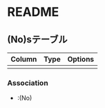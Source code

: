 # README

## (No)sテーブル
|Column |Type |Options |
|-------|-----|--------|
| | | |

### Association
-  :(No)
  <!-- has many :()s
       brong to :() -->


<!--
table/(no)s:0
-->